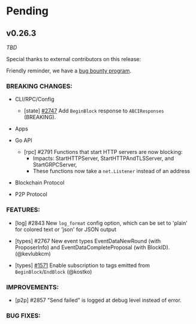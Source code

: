 # Pending

## v0.26.3

*TBD*

Special thanks to external contributors on this release:

Friendly reminder, we have a [bug bounty
program](https://hackerone.com/tendermint).

### BREAKING CHANGES:

* CLI/RPC/Config
  * [state] [\#2747](https://github.com/tendermint/tendermint/pull/2747) Add `BeginBlock` response to `ABCIResponses` (BREAKING).

* Apps

* Go API
  - [rpc] \#2791 Functions that start HTTP servers are now blocking:
    - Impacts: StartHTTPServer, StartHTTPAndTLSServer, and StartGRPCServer,
    - These functions now take a `net.Listener` instead of an address

* Blockchain Protocol

* P2P Protocol


### FEATURES:

- [log] \#2843 New `log_format` config option, which can be set to 'plain' for colored
  text or 'json' for JSON output

- [types] \#2767 New event types EventDataNewRound (with ProposerInfo) and EventDataCompleteProposal (with BlockID). (@kevlubkcm)

- [types] [\#1571](https://github.com/tendermint/tendermint/issues/1571) Enable subscription to tags emitted from `BeginBlock`/`EndBlock` (@kostko)

### IMPROVEMENTS:

- [p2p] \#2857 "Send failed" is logged at debug level instead of error.

### BUG FIXES:
